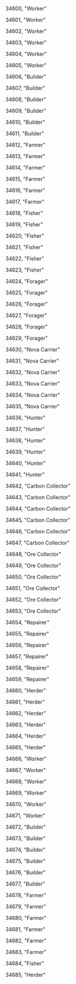 ﻿34600, "Worker"

34601, "Worker"

34602, "Worker"

34603, "Worker"

34604, "Worker"

34605, "Worker"

34606, "Builder"

34607, "Builder"

34608, "Builder"

34609, "Builder"

34610, "Builder"

34611, "Builder"

34612, "Farmer"

34613, "Farmer"

34614, "Farmer"

34615, "Farmer"

34616, "Farmer"

34617, "Farmer"

34618, "Fisher"

34619, "Fisher"

34620, "Fisher"

34621, "Fisher"

34622, "Fisher"

34623, "Fisher"

34624, "Forager"

34625, "Forager"

34626, "Forager"

34627, "Forager"

34628, "Forager"

34629, "Forager"

34630, "Nova Carrier"

34631, "Nova Carrier"

34632, "Nova Carrier"

34633, "Nova Carrier"

34634, "Nova Carrier"

34635, "Nova Carrier"

34636, "Hunter"

34637, "Hunter"

34638, "Hunter"

34639, "Hunter"

34640, "Hunter"

34641, "Hunter"

34642, "Carbon Collector"

34643, "Carbon Collector"

34644, "Carbon Collector"

34645, "Carbon Collector"

34646, "Carbon Collector"

34647, "Carbon Collector"

34648, "Ore Collector"

34649, "Ore Collector"

34650, "Ore Collector"

34651, "Ore Collector"

34652, "Ore Collector"

34653, "Ore Collector"

34654, "Repairer"

34655, "Repairer"

34656, "Repairer"

34657, "Repairer"

34658, "Repairer"

34659, "Repairer"

34660, "Herder"

34661, "Herder"

34662, "Herder"

34663, "Herder"

34664, "Herder"

34665, "Herder"

34666, "Worker"

34667, "Worker"

34668, "Worker"

34669, "Worker"

34670, "Worker"

34671, "Worker"

34672, "Builder"

34673, "Builder"

34674, "Builder"

34675, "Builder"

34676, "Builder"

34677, "Builder"

34678, "Farmer"

34679, "Farmer"

34680, "Farmer"

34681, "Farmer"

34682, "Farmer"

34683, "Farmer"

34684, "Fisher"

34685, "Herder"

